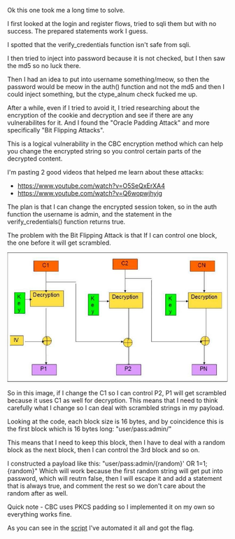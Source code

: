 Ok this one took me a long time to solve.

I first looked at the login and register flows, tried to sqli them but with no success.
The prepared statements work I guess.

I spotted that the verify_credentials function isn't safe from sqli.

I then tried to inject into password because it is not checked, but I then saw the md5 so no luck there.

Then I had an idea to put into username something/meow, so then the password would be meow in the auth() function and not the md5 and then I could inject something, but the ctype_alnum check fucked me up.

After a while, even if I tried to avoid it, I tried researching about the encryption of the cookie and decryption and see if there are any vulnerabilites for it.
And I found the "Oracle Padding Attack" and more specifically "Bit Flipping Attacks".

This is a logical vulnerability in the CBC encryption method which can help you change the encrypted string so you control certain parts of the decrypted content.

I'm pasting 2 good videos that helped me learn about these attacks:
- https://www.youtube.com/watch?v=O5SeQxErXA4
- https://www.youtube.com/watch?v=Q6wopwjhyig

The plan is that I can change the encrypted session token, so in the auth function the username is admin, and the statement in the verify_credentials() function returns true.

The problem with the Bit Flipping Attack is that If I can control one block, the one before it will get scrambled.

![](image.png)

So in this image, if I change the C1 so I can control P2, P1 will get scrambled because it uses C1 as well for decryption.
This means that I need to think carefully what I change so I can deal with scrambled strings in my payload.

Looking at the code, each block size is 16 bytes, and by coincidence this is the first block which is 16 bytes long: "user/pass:admin/"

This means that I need to keep this block, then I have to deal with a random block as the next block, then I can control the 3rd block and so on.

I constructed a payload like this: "user/pass:admin/{random}' OR 1=1;{random}" Which will work because the first random string will get put into password, which will reutrn false, then I will escape it and add a statement that is always true, and comment the rest so we don't care about the random after as well.

Quick note - CBC uses PKCS padding so I implemented it on my own so everything works fine.

As you can see in the [script](./script.py) I've automated it all and got the flag.
